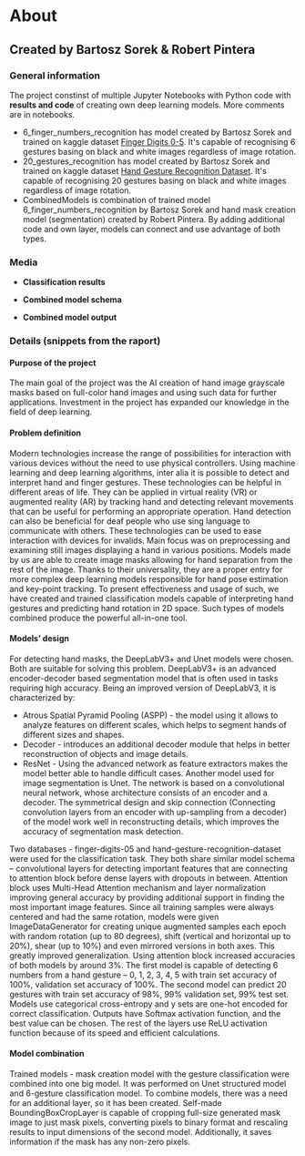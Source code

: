 # About
## Created by Bartosz Sorek & Robert Pintera
### General information
The project constinst of multiple Jupyter Notebooks with Python code with **results and code** of creating own deep learning models. More comments are in notebooks. 
- 6_finger_numbers_recognition has model created by Bartosz Sorek and trained on kaggle dataset [Finger Digits 0-5](https://www.kaggle.com/datasets/roshea6/finger-digits-05). It's capable of recognising 6 gestures basing on black and white images regardless of image rotation.
- 20_gestures_recognition has model created by Bartosz Sorek and trained on kaggle dataset [Hand Gesture Recognition Dataset](https://www.kaggle.com/datasets/aryarishabh/hand-gesture-recognition-dataset). It's capable of recognising 20 gestures basing on black and white images regardless of image rotation.
- CombinedModels is combination of trained model 6_finger_numbers_recognition by Bartosz Sorek and hand mask creation model (segmentation) created by Robert Pintera. By adding additional code and own layer, models can connect and use advantage of both types.
### Media
- **Classification results**
  
- **Combined model schema**
  
- **Combined model output**
  
### Details (snippets from the raport)
#### Purpose of the project
The main goal of the project was the AI creation of hand image grayscale masks based on full-color hand images and using such data for further applications. Investment in the project has expanded our knowledge in the field of deep learning.
#### Problem definition
Modern technologies increase the range of possibilities for interaction with various devices without the need to use physical controllers. Using machine learning and deep learning algorithms, inter alia it is possible to detect and interpret hand and finger gestures.
These technologies can be helpful in different areas of life. They can be applied in virtual reality (VR) or augmented reality (AR) by tracking hand and detecting relevant movements that can be useful for performing an appropriate operation. Hand detection can also be beneficial for deaf people who use sing language to communicate with others. These technologies can be used to ease interaction with devices for invalids.
Main focus was on preprocessing and examining still images displaying a hand in various positions. Models made by us are able to create image masks allowing for hand separation from the rest of the image. Thanks to their universality, they are a proper entry for more complex deep learning models responsible for hand pose estimation and key-point tracking. To present effectiveness and usage of such, we have created and trained classification models capable of interpreting hand gestures and predicting hand rotation in 2D space. Such types of models combined produce the powerful all-in-one tool.
#### Models’ design
For detecting hand masks, the DeepLabV3+ and Unet models were chosen. Both are suitable for solving this problem.
DeepLabV3+ is an advanced encoder-decoder based segmentation model that is often used in tasks requiring high accuracy. Being an improved version of DeepLabV3, it is characterized by:
- Atrous Spatial Pyramid Pooling (ASPP) - the model using it allows to analyze features on different scales, which helps to segment hands of different sizes and shapes.
-	Decoder - introduces an additional decoder module that helps in better reconstruction of objects and image details.
-	ResNet - Using the advanced network as feature extractors makes the model better able to handle difficult cases.
Another model used for image segmentation is Unet. The network is based on a convolutional neural network, whose architecture consists of an encoder and a decoder. The symmetrical design and skip connection (Connecting convolution layers from an encoder with up-sampling from a decoder) of the model work well in reconstructing details, which improves the accuracy of segmentation mask detection.


Two databases - finger-digits-05 and hand-gesture-recognition-dataset were used for the classification task. They both share similar model schema – convolutional layers for detecting important features that are connecting to attention block before dense layers with dropouts in between. Attention block uses Multi-Head Attention mechanism and layer normalization improving general accuracy by providing additional support in finding the most important image features. 
Since all training samples were always centered and had the same rotation, models were given ImageDataGenerator for creating unique augmented samples each epoch with random rotation (up to 80 degrees), shift (vertical and horizontal up to 20%), shear (up to 10%) and even mirrored versions in both axes. This greatly improved generalization. 
Using attention block increased accuracies of both models by around 3%. The first model is capable of detecting 6 numbers from a hand gesture – 0, 1, 2, 3, 4, 5 with train set accuracy of 100%, validation set accuracy of 100%. The second model can predict 20 gestures with train set accuracy of 98%, 99% validation set, 99% test set. 
Models use categorical cross-entropy and y sets are one-hot encoded for correct classification. Outputs have Softmax activation function, and the best value can be chosen. The rest of the layers use ReLU activation function because of its speed and efficient calculations.
#### Model combination
Trained models - mask creation model with the gesture classification were combined into one big model. It was performed on Unet structured model and 6-gesture classification model. To combine models, there was a need for an additional layer, so it has been created. Self-made BoundingBoxCropLayer is capable of cropping full-size generated mask image to just mask pixels, converting pixels to binary format and rescaling results to input dimensions of the second model. Additionally, it saves information if the mask has any non-zero pixels.


